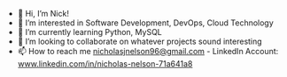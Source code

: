 - 👋 Hi, I’m Nick!
- 👀 I’m interested in Software Development, DevOps, Cloud Technology
- 🌱 I’m currently learning Python, MySQL
- 💞️ I’m looking to collaborate on whatever projects sound interesting
- 📫 How to reach me nicholasjnelson96@gmail.com
          - LinkedIn Account: www.linkedin.com/in/nicholas-nelson-71a641a8

<!---
njnelso/njnelso is a ✨ special ✨ repository because its `README.md` (this file) appears on your GitHub profile.
You can click the Preview link to take a look at your changes.
--->

